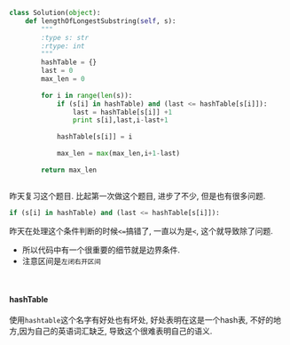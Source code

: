```python
class Solution(object):
    def lengthOfLongestSubstring(self, s):
        """
        :type s: str
        :rtype: int
        """
        hashTable = {}
        last = 0
        max_len = 0
        
        for i in range(len(s)):
            if (s[i] in hashTable) and (last <= hashTable[s[i]]):
                last = hashTable[s[i]] +1
                print s[i],last,i-last+1
                
            hashTable[s[i]] = i
                    
            max_len = max(max_len,i+1-last)
            
        return max_len
        
```

昨天复习这个题目. 比起第一次做这个题目, 进步了不少, 但是也有很多问题.

```python
if (s[i] in hashTable) and (last <= hashTable[s[i]]):
```

昨天在处理这个条件判断的时候`<=`搞错了, 一直以为是`<`, 这个就导致除了问题.

- 所以代码中有一个很重要的细节就是边界条件.
- 注意区间是`左闭右开区间`


       
#### hashTable
使用`hashtable`这个名字有好处也有坏处, 好处表明在这是一个hash表, 不好的地方,因为自己的英语词汇缺乏, 导致这个很难表明自己的语义.
